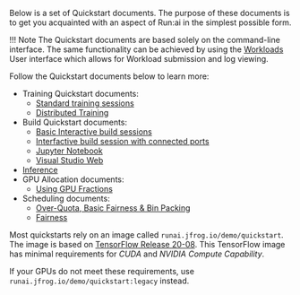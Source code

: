 
Below is a set of Quickstart documents. The purpose of these documents is to get you acquainted with an aspect of Run:ai in the simplest possible form.

!!! Note
    The Quickstart documents are based solely on the command-line interface. The same functionality can be achieved by using the [Workloads](../../platform-admin/workloads/overviews/managing-workloads.md) User interface which allows for Workload submission and log viewing. 


Follow the Quickstart documents below to learn more:

* Training Quickstart documents:
    * [Standard training sessions](../workloads/training/standard-training/quickstart-standard-training.md)
    * [Distributed Training](../workloads/training/distributed-training/quickstart-distributed-training.md)
* Build Quickstart documents: 
    * [Basic Interactive build sessions](walkthrough-build.md)
    * [Interfactive build session with connected ports](walkthrough-build-ports.md)
    * [Jupyter Notebook](../workloads/workspaces/quickstart-jupyter.md)
    * [Visual Studio Web](quickstart-vscode.md)
* [Inference](quickstart-inference.md)
* GPU Allocation documents:
    * [Using GPU Fractions](../scheduling/launching-workloads-with-gpu-fractions.md)
    <!-- * [Dynamic MIG (Deprecated)](quickstart-mig.md) -->
* Scheduling documents:
    * [Over-Quota, Basic Fairness & Bin Packing](walkthrough-overquota.md)
    * [Fairness](walkthrough-queue-fairness.md)

Most quickstarts rely on an image called `runai.jfrog.io/demo/quickstart`. The image is based on  [TensorFlow Release 20-08](https://docs.nvidia.com/deeplearning/frameworks/tensorflow-release-notes/rel_20-08.html). This TensorFlow image has minimal requirements for _CUDA_ and _NVIDIA Compute Capability_. 

If your GPUs do not meet these requirements, use `runai.jfrog.io/demo/quickstart:legacy` instead. 

 